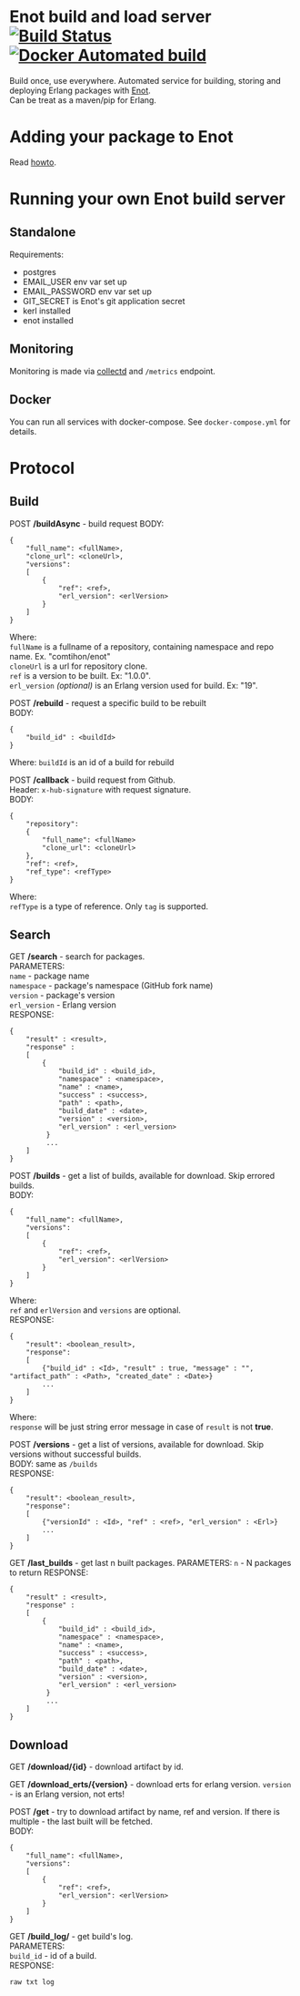 # Enot build and load server [![Build Status](https://travis-ci.org/comtihon/enot_auto_builder.svg?branch=master)](https://travis-ci.org/comtihon/enot_auto_builder)[![Docker Automated build](https://img.shields.io/docker/build/comtihon/enot_auto_builder.svg)](https://hub.docker.com/r/comtihon/enot_auto_builder)  
Build once, use everywhere.
Automated service for building, storing and deploying Erlang packages with [Enot](https://github.com/comtihon/enot).  
Can be treat as a maven/pip for Erlang. 

# Adding your package to Enot
Read [howto](https://github.com/comtihon/enot_auto_builder/blob/master/docs/Add.md).

# Running your own Enot build server
## Standalone
Requirements:
- postgres
- EMAIL_USER env var set up
- EMAIL_PASSWORD env var set up
- GIT_SECRET is Enot's git application secret
- kerl installed
- enot installed

## Monitoring
Monitoring is made via [collectd](https://collectd.org/) and `/metrics` endpoint. 

## Docker
You can run all services with docker-compose. See `docker-compose.yml` for details.

# Protocol
## Build
POST __/buildAsync__ - build request
BODY:

    {
        "full_name": <fullName>,
        "clone_url": <cloneUrl>,
        "versions": 
        [
            {
                "ref": <ref>,
                "erl_version": <erlVersion>
            }
        ]
    }
Where:  
`fullName` is a fullname of a repository, containing namespace and repo name. Ex. "comtihon/enot"  
`cloneUrl` is a url for repository clone.  
`ref` is a version to be built. Ex: "1.0.0".  
`erl_version` _(optional)_ is an Erlang version used for build. Ex: "19".    

POST __/rebuild__ - request a specific build to be rebuilt  
BODY:

    {
        "build_id" : <buildId>
    }
Where:
`buildId` is an id of a build for rebuild

POST __/callback__ - build request from Github.  
Header: `x-hub-signature` with request signature.  
BODY:

    {
        "repository": 
        {
            "full_name": <fullName>
            "clone_url": <cloneUrl>
        },
        "ref": <ref>,
        "ref_type": <refType>
    }
Where:  
`refType` is a type of reference. Only `tag` is supported.
## Search
GET __/search__ - search for packages.  
PARAMETERS:  
`name` - package name  
`namespace` - package's namespace (GitHub fork name)  
`version` - package's version  
`erl_version` - Erlang version  
RESPONSE:  

    {
        "result" : <result>,
        "response" : 
        [
            {
                "build_id" : <build_id>,
                "namespace" : <namespace>,
                "name" : <name>,
                "success" : <success>,
                "path" : <path>,
                "build_date" : <date>,
                "version" : <version>,
                "erl_version" : <erl_version>
             }
             ...
        ]
    }

POST __/builds__ - get a list of builds, available for download. Skip errored builds.    
BODY:

    {
        "full_name": <fullName>,
        "versions": 
        [
            {
                "ref": <ref>,
                "erl_version": <erlVersion>
            }
        ]
    }
Where:  
`ref` and `erlVersion` and `versions` are optional.  
RESPONSE:

    {
        "result": <boolean_result>,
        "response":
        [
            {"build_id" : <Id>, "result" : true, "message" : "", "artifact_path" : <Path>, "created_date" : <Date>}
            ...
        ]
    }
Where:  
`response` will be just string error message in case of `result` is not __true__.  

POST __/versions__ - get a list of versions, available for download. Skip versions without successful builds.  
BODY: same as `/builds`  
RESPONSE:

    {
        "result": <boolean_result>,
        "response":
        [
            {"versionId" : <Id>, "ref" : <ref>, "erl_version" : <Erl>}
            ...
        ]
    }

GET __/last_builds__ - get last n built packages.
PARAMETERS:
`n` - N packages to return
RESPONSE:

    {
        "result" : <result>,
        "response" :
        [
            {
                "build_id" : <build_id>,
                "namespace" : <namespace>,
                "name" : <name>,
                "success" : <success>,
                "path" : <path>,
                "build_date" : <date>,
                "version" : <version>,
                "erl_version" : <erl_version>
             }
             ...
        ]
    }
## Download

GET __/download/{id}__ - download artifact by id.  

GET __/download_erts/{version}__ - download erts for erlang version. `version` - is an Erlang version, not erts!  

POST __/get__ - try to download artifact by name, ref and version. If there is multiple - the last built
will be fetched.    
BODY:


    {
        "full_name": <fullName>,
        "versions": 
        [
            {
                "ref": <ref>,
                "erl_version": <erlVersion>
            }
        ]
    }
    
GET __/build_log/__ - get build's log.  
PARAMETERS:  
`build_id` - id of a build.  
RESPONSE:

    raw txt log
